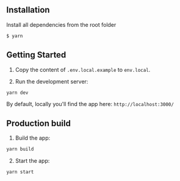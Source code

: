 ## Installation

Install all dependencies from the root folder

```bash
$ yarn
```

## Getting Started

1. Copy the content of `.env.local.example` to `env.local`.

1. Run the development server:

```bash
yarn dev
```

By default, locally you'll find the app here: `http://localhost:3000/`

## Production build

1. Build the app:
  ```bash
  yarn build
  ```
2. Start the app:

```bash
yarn start
```
